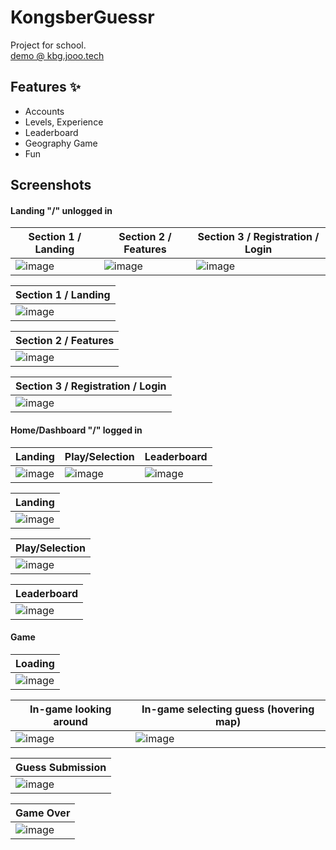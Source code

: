 # KongsberGuessr
Project for school.
<br>
[demo @ kbg.jooo.tech](https://kbg.jooo.tech)

## Features ✨
- Accounts
- Levels, Experience
- Leaderboard
- Geography Game
- Fun

## Screenshots

#### Landing "/" unlogged in
| Section 1 / Landing  | Section 2 / Features | Section 3 / Registration / Login |
| ------------- | ------------- | ------------- |
| ![image](https://github.com/joseph-gerald/KongsberGuessr/assets/73967013/96d3cf6a-75b8-41d1-a808-c325f1f18caa) | ![image](https://github.com/joseph-gerald/KongsberGuessr/assets/73967013/c0edb0b9-787f-4191-8304-13cfc7f97d0c) | ![image](https://github.com/joseph-gerald/KongsberGuessr/assets/73967013/3a89a9b0-5e03-4782-af2b-f99707c4bca6) |

| Section 1 / Landing |
| ------------- |
| ![image](https://github.com/joseph-gerald/KongsberGuessr/assets/73967013/96d3cf6a-75b8-41d1-a808-c325f1f18caa) |

| Section 2 / Features |
| ------------- |
| ![image](https://github.com/joseph-gerald/KongsberGuessr/assets/73967013/c0edb0b9-787f-4191-8304-13cfc7f97d0c) |

| Section 3 / Registration / Login |
| ------------- |
| ![image](https://github.com/joseph-gerald/KongsberGuessr/assets/73967013/3a89a9b0-5e03-4782-af2b-f99707c4bca6) |







#### Home/Dashboard "/" logged in
| Landing | Play/Selection | Leaderboard |
| ------------- | ------------- | ------------- |
| ![image](https://github.com/joseph-gerald/KongsberGuessr/assets/73967013/d9aa703a-a800-4745-be2c-778e29025df8) | ![image](https://github.com/joseph-gerald/KongsberGuessr/assets/73967013/88779889-acd4-4307-8205-6c44e6813643) | ![image](https://github.com/joseph-gerald/KongsberGuessr/assets/73967013/404f19fb-aeae-483a-98c4-feeacf43fa5b) |

| Landing |
| ------------- |
| ![image](https://github.com/joseph-gerald/KongsberGuessr/assets/73967013/d9aa703a-a800-4745-be2c-778e29025df8) |

| Play/Selection |
| ------------- |
| ![image](https://github.com/joseph-gerald/KongsberGuessr/assets/73967013/88779889-acd4-4307-8205-6c44e6813643) |

| Leaderboard |
| ------------- |
| ![image](https://github.com/joseph-gerald/KongsberGuessr/assets/73967013/404f19fb-aeae-483a-98c4-feeacf43fa5b) |

#### Game
| Loading | 
| --------- |
| ![image](https://github.com/joseph-gerald/KongsberGuessr/assets/73967013/6f9d817a-f536-4046-807c-bcd42cc39f74) |

| In-game looking around | In-game selecting guess (hovering map) |
| ------- | -------  |
| ![image](https://github.com/joseph-gerald/KongsberGuessr/assets/73967013/ab3679cb-dbac-4910-bad8-4ec6380b6109) | ![image](https://github.com/joseph-gerald/KongsberGuessr/assets/73967013/4c76204b-2f81-4c5e-9f13-27dad839b178) |

| Guess Submission |
| ------ |
| ![image](https://github.com/joseph-gerald/KongsberGuessr/assets/73967013/fbcc5db5-22c4-443b-8462-afa9b68a2df0) |

| Game Over |
| --------- |
| ![image](https://github.com/joseph-gerald/KongsberGuessr/assets/73967013/670f3b2d-5787-4f63-bdeb-5165ba432afa) |


